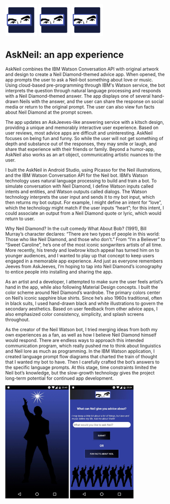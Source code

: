 <img src="https://raw.githubusercontent.com/JaneRuby/Neils/master/logo.png" width="100px"/> <img src="https://raw.githubusercontent.com/JaneRuby/Neils/master/logo.png" width="100px"/> <img src="https://raw.githubusercontent.com/JaneRuby/Neils/master/logo.png" width="100px"/>

# AskNeil: an app experience

AskNeil combines the IBM Watson Conversation API with original artwork and design to create a Neil Diamond-themed advice app. When opened, the app prompts the user to ask a Neil-bot something about love or music. Using cloud-based pre-programming through IBM's Watson service, the bot interprets the question through natural language processing and responds with a Neil Diamond-themed answer. The app displays one of several hand-drawn Neils with the answer, and the user can share the response on social media or return to the original prompt. The user can also view fun facts about Neil Diamond at the prompt screen.

The app updates an AskJeeves-like answering service with a kitsch design, providing a unique and memorably interactive user experience. Based on user reviews, most advice apps are difficult and uninteresting. AskNeil focuses on being fun and funny. So while the user will not get something of depth and substance out of the responses, they may smile or laugh, and share that experience with their friends or family. Beyond a humor-app, AskNeil also works as an art object, communicating artistic nuances to the user.

I built the AskNeil in Android Studio, using Picasso for the Neil illustrations, and the IBM Watson Conversation API for the Neil bot. IBM’s Watson technology uses natural language processing to build and train a bot. To simulate conversation with Neil Diamond, I define Watson inputs called intents and entities, and Watson outputs called dialogs. The Watson technology interprets the user input and sends it to my bot input, which then returns my bot output. For example, I might define an intent for “love”, which the technology might match if the user inputs “heart”; for this intent, I could associate an output from a Neil Diamond quote or lyric, which would return to user.

Why Neil Diamond? In the cult comedy What About Bob? (1991), Bill Murray’s character declares: “There are two types of people in this world: Those who like Neil Diamond, and those who don't.” From “I’m a Believer” to “Sweet Caroline”, he’s one of the most iconic songwriters artists of all time. More recently, his trendy and lowbrow kitsch appeal has turned him on to younger audiences, and I wanted to play up that concept to keep users engaged in a memorable app experience. And just as everyone remembers Jeeves from AskJeeves, I’m hoping to tap into Neil Diamond’s iconography to entice people into installing and sharing the app.

As an artist and a developer, I attempted to make sure the user feels artist’s hand in the app, while also following Material Design concepts. I built the color scheme around Neil Diamond’s wardrobe. The primary colors center on Neil’s iconic sapphire blue shirts. Since he’s also 1960s traditional, often in black suits, I used hand-drawn black and white illustrations to govern the secondary aesthetics. Based on user feedback from other advice apps, I also emphasized color consistency, simplicity, and splash screens throughout.

As the creator of the Neil Watson bot, I tried merging ideas from both my own experiences as a fan, as well as how I believe Neil Diamond himself would respond. There are endless ways to approach this intended communication program, which really pushed me to think about linguistics and Neil lore as much as programming. In the IBM Watson application, I created language prompt flow diagrams that charted the train of thought that I wanted my bot to have. Then I carefully crafted the bot’s answers to the specific language prompts. At this stage, time constraints limited the Neil bot’s knowledge, but the slow-growth technology gives the project long-term potential for continued app development.

<img src= "https://raw.githubusercontent.com/JaneRuby/Neils/master/14359738_10153766792102633_2018102051_o.png" width="200px"/> <img src="https://raw.githubusercontent.com/JaneRuby/Neils/master/14360398_10153766792092633_1065751251_o.png" width="200px"/>


